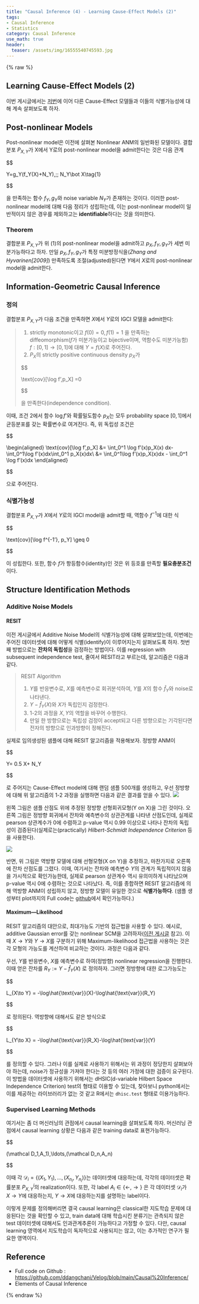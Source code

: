 ```yaml
---
title: "Causal Inference (4) - Learning Cause-Effect Models (2)"
tags:
- Causal Inference
- Statistics
category: Causal Inference
use_math: true
header: 
  teaser: /assets/img/16555540745593.jpg
---
```

{% raw %}
## Learning Cause-Effect Models (2)

이번 게시글에서는 [저번](https://ddangchani.github.io/CausalInference3)에 이어 다른 Cause-Effect 모델들과 이들의 식별가능성에 대해 계속 살펴보도록 하자.

## Post-nonlinear Models
Post-nonlinear model은 이전에 살펴본 Nonlinear ANM의 일반화된 모델이다. 결합분포 $P_{X,Y}$가 X에서 Y로의 post-nonlinear model을 admit한다는 것은 다음 관계

$$

Y=g_Y(f_Y(X)+N_Y),\;\; N_Y\bot X\tag{1}

$$     

을 만족하는 함수 $f_Y,g_Y$와 noise variable $N_Y$가 존재하는 것이다. 이러한 post-nonlinear model에 대해 다음 정리가 성립하는데, 이는 post-nonlinear model이 일반적이지 않은 경우를 제외하고는 **identifiable**하다는 것을 의미한다.

### Theorem
결합분포 $P_{X,Y}$가 위 (1)의 post-nonlinear model을 admit하고 $p_X,f_Y,g_Y$가 세번 미분가능하다고 하자. 만일 $p_X,f_Y,g_Y$가 특정 미분방정식을(*Zhang and Hyvarinen[2009]*) 만족하도록 조절(adjusted)된다면 $Y$에서 $X$로의 post-nonlinear model을 admit한다.


## Information-Geometric Causal Inference

### 정의
결합분포 $P_{X,Y}$가 다음 조건을 만족하면 $X$에서 $Y$로의 IGCI 모델을 admit한다:
> 1. strictly monotonic이고 $f(0)=0, f(1)=1$ 을 만족하는 diffeomorphism($f$가 미분가능이고 bijective이며, 역함수도 미분가능함) $f:[0,1]\to[0,1]$에 대해 $Y=f(X)$로 주어진다.
> 2. $P_X$의 strictly positive continuous density $p_X$가 
> 
> $$
> 
> \text{cov}[\log f’,p_X] =0
> 
> $$
> 
> 을 만족한다(independence condition).

이때, 조건 2에서 함수 $\log f’$와 확률밀도함수 $p_X$는 모두 probability space $[0,1]$에서 균등분포를 갖는 확률변수로 여겨진다. 즉, 위 독립성 조건은

$$

\begin{aligned}
\text{cov}[\log f’,p_X] &= \int_0^1 \log f’(x)p_X(x) dx-\int_0^1\log f’(x)dx\int_0^1 p_X(x)dx\\
&= \int_0^1\log f’(x)p_X(x)dx - \int_0^1 \log f’(x)dx
\end{aligned}

$$

으로 주어진다.

### 식별가능성
결합분포 $P_{X,Y}$가 $X$에서 $Y$로의 IGCI model을 admit할 때, 역함수 $f^{-1}$에 대한 식

$$

\text{cov}[\log f^{-1’}, p_Y] \geq 0

$$

이 성립한다. 또한, 함수 $f$가 항등함수(identity)인 것은 위 등호를 만족할 **필요충분조건**이다.

## Structure Identification Methods
### Additive Noise Models
#### RESIT
이전 게시글에서 Additive Noise Model의 식별가능성에 대해 살펴보았는데, 이번에는 주어진 데이터셋에 대해 어떻게 식별(identify)이 이루어지는지 살펴보도록 하자. 첫번째 방법으로는 **잔차의 독립성**을 검정하는 방법이다. 이를 regression with subsequent independence test, 줄여서 RESIT라고 부르는데, 알고리즘은 다음과 같다.
> RESIT Algorithm
> 1. $Y$를 반응변수로, $X$를 예측변수로 회귀분석하여, $Y$를 $X$의 함수 $\hat f_Y$와 noise로 나타낸다.
> 2. $Y-\hat f_Y(X)$와 $X$가 독립인지 검정한다.
> 3. 1-2의 과정을 $X,Y$의 역할을 바꾸어 수행한다.
> 4. 만일 한 방향으로는 독립성 검정이 accept되고 다른 방향으로는 기각된다면 전자의 방향으로 인과방향이 정해진다.

실제로 임의생성된 샘플에 대해 RESIT 알고리즘을 적용해보자. 정방향 ANM이

$$

Y= 0.5 X+ N_Y

$$

로 주어지는 Cause-Effect model에 대해 랜덤 샘플 500개를 생성하고, 우선 정방향에 대해 위 알고리즘의 1-2 과정을 실행하면 다음과 같은 결과를 얻을 수 있다.
![](/assets/img/16555539959017.jpg)

왼쪽 그림은 샘플 산점도 위에 추정된 정방향 선형회귀모형(Y on X)을 그린 것이다. 오른쪽 그림은 정방향 회귀에서 잔차와 예측변수의 상관관계를 나타낸 산점도인데, 실제로 pearson 상관계수가 0에 수렴하고 p-value 역시 0.99 이상으로 나타나 잔차의 독립성이 검증된다(실제로는(practically) *Hilbert-Schmidt Independence Criterion* 등을 사용한다).

![](/assets/img/16555540745593.jpg)

반면, 위 그림은 역방향 모델에 대해 선형모형(X on Y)을 추정하고, 마찬가지로 오른쪽에 잔차 산점도를 그렸다. 이때, 여기서는 잔차와 예측변수 $Y$의 관계가 독립적이지 않음을 가시적으로 확인가능한데, 실제로 pearson 상관계수 역시 유의미하게 나타났으며 p-value 역시 0에 수렴하는 것으로 나타났다. 즉, 이를 종합하면 RESIT 알고리즘에 의해 역방향 ANM이 성립하지 않고, 정방향 모델이 유일한 것으로 **식별가능하다**. (샘플 생성부터 plot까지의 Full code는 [github](https://github.com/ddangchani/Velog/blob/main/Causal%20Inference/RESIT.ipynb)에서 확인가능하다.)

#### Maximum—Likelihood
RESIT 알고리즘의 대안으로, 최대가능도 기반의 접근법을 사용할 수 있다. 예시로, additive Gaussian error를 갖는 nonlinear SCM을 고려하자([이전 게시글](https://ddangchani.github.io/CausalInference3) 참고). 이때 $X\to Y$와 $Y\to X$를 구분하기 위해 Maximum-likelihood 접근법을 사용하는 것은 각 모형의 가능도를 계산하여 비교하는 것이다. 과정은 다음과 같다.

우선, $Y$를 반응변수, $X$를 예측변수로 하여(정방향) nonlinear regression을 진행한다. 이때 얻은 잔차를 $R_Y := Y-\hat f_Y(X)$ 로 정의하자. 그러면 정방향에 대한 로그가능도는

$$

L_{X\to Y} = -\log\hat{\text{var}}(X)-\log\hat{\text{var}}(R_Y)

$$

로 정의된다. 역방향에 대해서도 같은 방식으로

$$

L_{Y\to X} = -\log\hat{\text{var}}(R_X)-\log\hat{\text{var}}(Y)

$$

를 정의할 수 있다. 그러나 이를 실제로 사용하기 위해서는 위 과정이 정당한지 살펴보아야 하는데, noise가 정규성을 가져야 한다는 것 등의 여러 가정에 대한 검증이 요구된다. 이 방법을 데이터셋에 사용하기 위해서는 dHSIC(d-variable Hilbert Space Independence Criterion) test의 형태로 이용할 수 있는데, 찾아보니 python에서는 이를 제공하는 라이브러리가 없는 것 같고 R에서는 `dhisc.test` 형태로 이용가능하다.

### Supervised Learning Methods
여기서는 좀 더 머신러닝의 관점에서 causal learning을 살펴보도록 하자. 머신러닝 관점에서 causal learning 상황은 다음과 같은 training data로 표현가능하다.

$$

(\mathcal D_1,A_1),\ldots,(\mathcal D_n,A_n)

$$

이때 각 $\mathcal D_i=\{(X_1,Y_1),\ldots,(X_{n_i},Y_{n_i})\}$는 데이터셋에 대응하는데, 각각의 데이터셋은 확률분포 $P_{X,Y}^i$의 realization이다. 또한, 각 label $A_i\in\{\leftarrow,\rightarrow\}$ 은 각 데이터셋 $\mathcal D_i$가 $X\to Y$에 대응하는지, $Y\to X$에 대응하는지를 설명하는 label이다.

이렇게 문제를 정의해버리면 결국 causal learning은 classical한 지도학습 문제에 대응된다는 것을 확인할 수 있고, train data에 대해 학습시킨 분류기는 관측되지 않은 test 데이터셋에 대해서도 인과관계추론이 가능하다고 가정할 수 있다. 다만, causal learning 영역에서 지도학습이 독자적으로 사용되지는 않고, 이는 추가적인 연구가 필요한 영역이다.


## Reference
* Full code on Github : https://github.com/ddangchani/Velog/blob/main/Causal%20Inference/
* Elements of Causal Inference





{% endraw %}